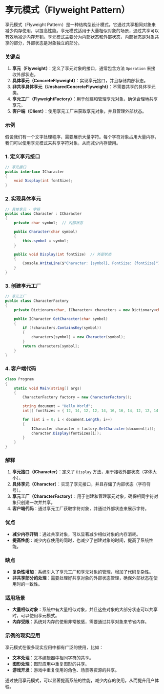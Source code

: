 # 享元模式（Flyweight Pattern）

享元模式（Flyweight Pattern）是一种结构型设计模式，它通过共享相同对象来减少内存使用，以提高性能。享元模式适用于大量相似对象的场景，通过共享可以有效地减少内存开销。享元模式主要分为内部状态和外部状态，内部状态是对象共享的部分，外部状态是对象独立的部分。

### 关键点

1. **享元（Flyweight）**：定义了享元对象的接口，通常包含方法 `Operation` 来接收外部状态。
2. **具体享元（ConcreteFlyweight）**：实现享元接口，并且存储内部状态。
3. **非共享具体享元（UnsharedConcreteFlyweight）**：不需要共享的具体享元类。
4. **享元工厂（FlyweightFactory）**：用于创建和管理享元对象，确保合理地共享享元。
5. **客户端（Client）**：使用享元工厂来获取享元对象，并且管理外部状态。

### 示例

假设我们有一个文字处理程序，需要展示大量字符。每个字符对象占用大量内存，我们可以使用享元模式来共享字符对象，从而减少内存使用。

### 1. 定义享元接口

```csharp
// 享元接口
public interface ICharacter
{
    void Display(int fontSize);
}
```

### 2. 实现具体享元

```csharp
// 具体享元 - 字符
public class Character : ICharacter
{
    private char symbol;  // 内部状态

    public Character(char symbol)
    {
        this.symbol = symbol;
    }

    public void Display(int fontSize)  // 外部状态
    {
        Console.WriteLine($"Character: {symbol}, FontSize: {fontSize}");
    }
}
```

### 3. 创建享元工厂

```csharp
// 享元工厂
public class CharacterFactory
{
    private Dictionary<char, ICharacter> characters = new Dictionary<char, ICharacter>();

    public ICharacter GetCharacter(char symbol)
    {
        if (!characters.ContainsKey(symbol))
        {
            characters[symbol] = new Character(symbol);
        }
        return characters[symbol];
    }
}
```

### 4. 客户端代码

```csharp
class Program
{
    static void Main(string[] args)
    {
        CharacterFactory factory = new CharacterFactory();

        string document = "Hello World";
        int[] fontSizes = { 12, 14, 12, 12, 14, 16, 16, 14, 12, 12, 14 };

        for (int i = 0; i < document.Length; i++)
        {
            ICharacter character = factory.GetCharacter(document[i]);
            character.Display(fontSizes[i]);
        }
    }
}
```

### 解释

1. **享元接口（ICharacter）**：定义了 `Display` 方法，用于接收外部状态（字体大小）。
2. **具体享元（Character）**：实现了享元接口，并且存储了内部状态（字符符号）。
3. **享元工厂（CharacterFactory）**：用于创建和管理享元对象，确保相同字符对象只创建一次并共享。
4. **客户端代码**：通过享元工厂获取字符对象，并通过外部状态来展示字符。

### 优点

- **减少内存开销**：通过共享对象，可以显著减少相似对象的内存消耗。
- **提高性能**：减少内存使用的同时，也减少了创建对象的时间，提高了系统性能。

### 缺点

- **复杂性增加**：系统引入了享元工厂和享元对象的管理，增加了代码复杂性。
- **非共享部分的处理**：需要处理好共享对象的外部状态管理，确保外部状态在使用时的一致性。

### 适用场景

- **大量相似对象**：系统中有大量相似对象，并且这些对象的大部分状态可以共享时，可以使用享元模式。
- **内存受限**：系统对内存的使用非常敏感，需要通过共享对象来节省内存。

### 示例的现实应用

享元模式在很多现实应用中都有广泛的使用，比如：

- **文本处理**：文本编辑器中相同字符的共享。
- **图形处理**：图形应用中重复图形的共享。
- **游戏开发**：游戏中重复使用的角色、场景等资源的共享。

通过使用享元模式，可以显著提高系统的性能，减少内存的使用，从而提升用户体验。
